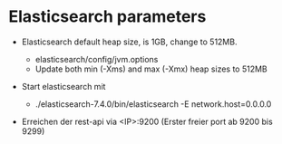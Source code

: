 # Elasticsearch parameters


- Elasticsearch default heap size, is 1GB, change to 512MB. 
   - elasticsearch/config/jvm.options 
   - Update both min (-Xms) and max (-Xmx) heap sizes to 512MB

- Start elasticsearch mit
   - ./elasticsearch-7.4.0/bin/elasticsearch -E network.host=0.0.0.0
  
- Erreichen der rest-api via \<IP\>:9200  (Erster freier port ab 9200 bis 9299)




